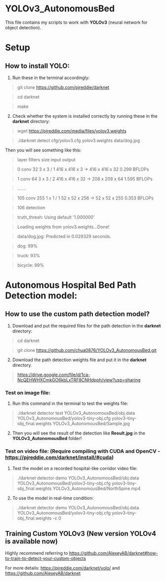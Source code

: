 # YOLOv3_AutonomousBed

This file contains my scripts to work with **YOLOv3** (neural network for object detection).

# Setup

## How to install YOLO:
1. Run these in the terminal accordingly:

>git clone https://github.com/pjreddie/darknet

>cd darknet

>make
2. Check whether the system is installed correctly by running these in the **darknet** directory:
>wget https://pjreddie.com/media/files/yolov3.weights

>./darknet detect cfg/yolov3.cfg yolov3.weights data/dog.jpg

Then you will see something like this: 
>layer     filters    size              input                output

> 0 conv     32  3 x 3 / 1   416 x 416 x   3   ->   416 x 416 x  32  0.299 BFLOPs

> 1 conv     64  3 x 3 / 2   416 x 416 x  32   ->   208 x 208 x  64  1.595 BFLOPs

> .......

> 105 conv    255  1 x 1 / 1    52 x  52 x 256   ->    52 x  52 x 255  0.353 BFLOPs

> 106 detection

> truth_thresh: Using default '1.000000'

> Loading weights from yolov3.weights...Done!

> data/dog.jpg: Predicted in 0.029329 seconds.

> dog: 99%

> truck: 93%

> bicycle: 99%

# Autonomous Hospital Bed Path Detection model:

## How to use the custom path detection model?
1. Download and put the required files for the path detection in the **darknet** directory:
> cd darknet

> git clone https://github.com/chua0876/YOLOv3_AutonomousBed.git

2. Download the path detection weights file and put it in the **darknet** directory.
> https://drive.google.com/file/d/1ca-NcQEHWHXCmkGO6kbLxTRF8CNHdpph/view?usp=sharing

### Test on image file:
1. Run this command in the terminal to test the weights file:
> ./darknet detector test YOLOv3_AutonomousBed/obj.data YOLOv3_AutonomousBed/yolov3-tiny-obj.cfg yolov3-tiny-obj_final.weights YOLOv3_AutonomousBed/Sample.jpg

2. Then you will see the result of the detection like **Result.jpg** in the **YOLOv3_AutonomousBed** folder!

### Test on video file: (Require compiling with CUDA and OpenCV - https://pjreddie.com/darknet/install/#cuda)
1. Test the model on a recorded hospital-like corridor video file:
> ./darknet detector demo YOLOv3_AutonomousBed/obj.data YOLOv3_AutonomousBed/yolov3-tiny-obj.cfg yolov3-tiny-obj_final.weights YOLOv3_AutonomousBed/NorthSpine.mp4

2. To use the model in real-time condition:
> ./darknet detector demo YOLOv3_AutonomousBed/obj.data YOLOv3_AutonomousBed/yolov3-tiny-obj.cfg yolov3-tiny-obj_final.weights -c 0

## Training Custom YOLOv3 (New version YOLOv4 is available now)
Highly recommend referring to https://github.com/AlexeyAB/darknet#how-to-train-to-detect-your-custom-objects

For more details:
https://pjreddie.com/darknet/yolo/ and https://github.com/AlexeyAB/darknet
